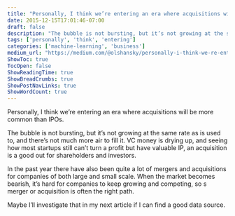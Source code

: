 ```yaml
---
title: "Personally, I think we’re entering an era where acquisitions will be more common than IPOs."
date: 2015-12-15T17:01:46-07:00
draft: false
description: "The bubble is not bursting, but it’s not growing at the same rate as is used to, and there’s not much more air to fill it. VC money is…"
tags: ['personally', 'think', 'entering']
categories: ['machine-learning', 'business']
medium_url: "https://medium.com/@olshansky/personally-i-think-we-re-entering-an-era-where-acquisitions-will-be-more-common-than-ipos-b49e59b464ab"
ShowToc: true
TocOpen: false
ShowReadingTime: true
ShowBreadCrumbs: true
ShowPostNavLinks: true
ShowWordCount: true
---
```


Personally, I think we’re entering an era where acquisitions will be more common than IPOs.

The bubble is not bursting, but it’s not growing at the same rate as is used to, and there’s not much more air to fill it. VC money is drying up, and seeing how most startups still can’t turn a profit but have valuable IP, an acquisition is a good out for shareholders and investors.

In the past year there have also been quite a lot of mergers and acquisitions for companies of both large and small scale. When the market becomes bearish, it’s hard for companies to keep growing and competing, so s merger or acquisition is often the right path.

Maybe I’ll investigate that in my next article if I can find a good data source.